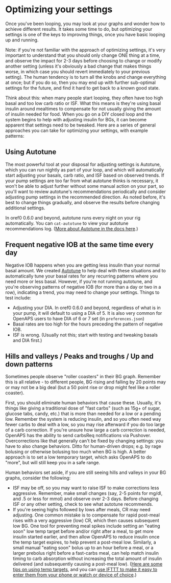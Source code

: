 # Optimizing your settings

Once you've been looping, you may look at your graphs and wonder how to achieve different results. It takes some time to do, but optimizing your settings is one of the keys to improving things, once you have basic looping up and running.

Note: if you're not familiar with the approach of optimizing settings, it's very important to understand that you should only change ONE thing at a time, and observe the impact for 2-3 days before choosing to change or modify another setting (unless it's obviously a bad change that makes things worse, in which case you should revert immediately to your previous setting). The human tendency is to turn all the knobs and change everything at once; but if you do so, then you may end up with further sub-optimal settings for the future, and find it hard to get back to a known good state. 

Think about this: when many people start looping, they often have too high basal and too low carb ratio or ISF. What this means is they're using basal insulin around mealtimes to compensate for not usually giving the amount of insulin needed for food. When you go on a DIY closed loop and the system begins to help with adjusting insulin for BGs, it can become apparent that settings need to be tweaked. Here are a series of general approaches you can take for optimizing your settings, with example patterns:

## Using Autotune

The most powerful tool at your disposal for adjusting settings is Autotune, which you can run nightly as part of your loop, and which will automatically start adjusting your basals, carb ratio, and ISF based on observed trends.  If your pump settings are too far from what autotune thinks is necessary, it won't be able to adjust further without some manual action on your part, so you'll want to review autotune's recommendations periodically and consider adjusting pump settings in the recommended direction.  As noted before, it's best to change things gradually, and observe the results before changing additional settings.

In oref0 0.6.0 and beyond, autotune runs every night on your rig automatically. You can `cat-autotune` to view your autotune recommendations log. ([More about Autotune in the docs here](<../How it works/autotune>).)

## Frequent negative IOB at the same time every day

Negative IOB happens when you are getting less insulin than your normal basal amount. We created [Autotune](<../How it works/autotune>) to help deal with these situations and to automatically tune your basal rates for any recurring patterns where you need more or less basal. However, if you're not running autotune, and you're observing patterns of negative IOB (for more than a day or two in a row), indicating a trend, you may need to change your settings. Things to test include:

* Adjusting your DIA. In oref0 0.6.0 and beyond, regardless of what is in your pump, it will default to using a DIA of 5. It is also very common for OpenAPS users to have DIA of 6 or 7 set (in `preferences.json`)
* Basal rates are too high for the hours preceding the pattern of negative IOB.
* ISF is wrong. (Usually not this; start with testing and tweaking basals and DIA first.)

## Hills and valleys / Peaks and troughs / Up and down patterns

Sometimes people observe "roller coasters" in their BG graph. Remember this is all relative - to different people, BG rising and falling by 20 points may or may not be a big deal (but a 50 point rise or drop might feel like a roller coaster).

First, you should eliminate human behaviors that cause these. Usually, it's things like giving a traditional dose of "fast carbs" (such as 15g+ of sugar, glucose tabs, candy, etc.) that is more than needed for a low or a pending low. Remember the system is reducing insulin, and so you often need way fewer carbs to deal with a low, so you may rise afterward if you do too large of a carb correction. If you're unsure how large a carb correction is needed, OpenAPS has the ability to send carbsReq notifications via Pushover. Overcorrections like that generally can't be fixed by changing settings: you have to also change behaviors. Ditto for human-driven drops; e.g. by rage bolusing or otherwise bolusing too much when BG is high. A better approach is to set a low temporary target, which asks OpenAPS to do "more", but will still keep you in a safe range.

Human behaviors set aside, if you are still seeing hills and valleys in your BG graphs, consider the following:
* ISF may be off, so you may want to raise ISF to make corrections less aggressive. Remember, make small changes (say, 2-5 points for mg/dl, and .5 or less for mmol) and observe over 2-3 days. Before changing ISF or any other setting, check to see what autotune recommends.
* If you're seeing highs followed by lows after meals, CR may need adjusting. One common mistake is to compensate for rapid post-meal rises with a very aggressive (low) CR, which then causes subsequent low BG. One tool for preventing meal spikes include setting an "eating soon" low temp target before and/or right after a meal, to get more insulin started earlier, and then allow OpenAPS to reduce insulin once the temp target expires, to help prevent a post-meal low. Similarly, a small manual "eating soon" bolus up to an hour before a meal, or a larger prebolus right before a fast-carbs meal, can help match insulin timing to carb absorption without increasing the total amount of insulin delivered (and subsequently causing a post-meal low). ([Here are some tips on using temp targets](<../Usage and maintenance/usability-considerations#how-can-you-make-adjustments-to-insulin-delivery-while-on-the-go-optimizing-with-temporary-targets>), and you can [use IFTTT to make it easy to enter them from your phone or watch or device of choice](<../Customize-Iterate/ifttt-integration>).)


